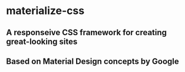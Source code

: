 # materialize-css
## A responseive CSS framework for creating great-looking sites
## Based on Material Design concepts by Google